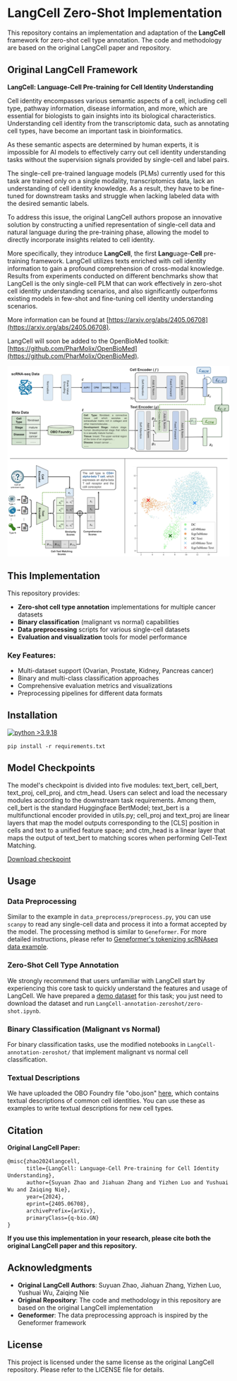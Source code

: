 # LangCell Zero-Shot Implementation

This repository contains an implementation and adaptation of the **LangCell** framework for zero-shot cell type annotation. The code and methodology are based on the original LangCell paper and repository.

## Original LangCell Framework

**LangCell: Language-Cell Pre-training for Cell Identity Understanding**

Cell identity encompasses various semantic aspects of a cell, including cell type, pathway information, disease information, and more, which are essential for biologists to gain insights into its biological characteristics. Understanding cell identity from the transcriptomic data, such as annotating cell types, have become an important task in bioinformatics. 

As these semantic aspects are determined by human experts, it is impossible for AI models to effectively carry out cell identity understanding tasks without the supervision signals provided by single-cell and label pairs. 

The single-cell pre-trained language models (PLMs) currently used for this task are trained only on a single modality, transcriptomics data, lack an understanding of cell identity knowledge. As a result, they have to be fine-tuned for downstream tasks and struggle when lacking labeled data with the desired semantic labels.

To address this issue, the original LangCell authors propose an innovative solution by constructing a unified representation of single-cell data and natural language during the pre-training phase, allowing the model to directly incorporate insights related to cell identity.

More specifically, they introduce **LangCell**, the first **Lang**uage-**Cell** pre-training framework. 
LangCell utilizes texts enriched with cell identity information to gain a profound comprehension of cross-modal knowledge.
Results from experiments conducted on different benchmarks show that LangCell is the only single-cell PLM that can work effectively in zero-shot cell identity understanding scenarios, and also significantly outperforms existing models in few-shot and fine-tuning cell identity understanding scenarios.

More information can be found at [https://arxiv.org/abs/2405.06708](https://arxiv.org/abs/2405.06708).

LangCell will soon be added to the OpenBioMed toolkit: [https://github.com/PharMolix/OpenBioMed](https://github.com/PharMolix/OpenBioMed).

![LangCell](assets/image.png)

## This Implementation

This repository provides:
- **Zero-shot cell type annotation** implementations for multiple cancer datasets
- **Binary classification** (malignant vs normal) capabilities
- **Data preprocessing** scripts for various single-cell datasets
- **Evaluation and visualization** tools for model performance

### Key Features:
- Multi-dataset support (Ovarian, Prostate, Kidney, Pancreas cancer)
- Binary and multi-class classification approaches
- Comprehensive evaluation metrics and visualizations
- Preprocessing pipelines for different data formats

## Installation

[![python >3.9.18](https://img.shields.io/badge/python-3.9.18-brightgreen)](https://www.python.org/) 
```
pip install -r requirements.txt
```

## Model Checkpoints

The model's checkpoint is divided into five modules: text_bert, cell_bert, text_proj, cell_proj, and ctm_head. Users can select and load the necessary modules according to the downstream task requirements. Among them, cell_bert is the standard Huggingface BertModel; text_bert is a multifunctional encoder provided in utils.py; cell_proj and text_proj are linear layers that map the model outputs corresponding to the [CLS] position in cells and text to a unified feature space; and ctm_head is a linear layer that maps the output of text_bert to matching scores when performing Cell-Text Matching.

[Download checkpoint](https://drive.google.com/drive/folders/1cuhVG9v0YoAnjW-t_WMpQQguajumCBTp)

## Usage

### Data Preprocessing
Similar to the example in `data_preprocess/preprocess.py`, you can use `scanpy` to read any single-cell data and process it into a format accepted by the model. The processing method is similar to `Geneformer`. For more detailed instructions, please refer to [Geneformer's tokenizing scRNAseq data example](https://huggingface.co/ctheodoris/Geneformer/blob/main/examples/tokenizing_scRNAseq_data.ipynb).

### Zero-Shot Cell Type Annotation
We strongly recommend that users unfamiliar with LangCell start by experiencing this core task to quickly understand the features and usage of LangCell. We have prepared a [demo dataset](https://drive.google.com/drive/folders/1cuhVG9v0YoAnjW-t_WMpQQguajumCBTp?usp=sharing) for this task; you just need to download the dataset and run `LangCell-annotation-zeroshot/zero-shot.ipynb`.

### Binary Classification (Malignant vs Normal)
For binary classification tasks, use the modified notebooks in `LangCell-annotation-zeroshot/` that implement malignant vs normal cell classification.

### Textual Descriptions
We have uploaded the OBO Foundry file "obo.json" [here](https://drive.google.com/drive/folders/1cuhVG9v0YoAnjW-t_WMpQQguajumCBTp), which contains textual descriptions of common cell identities. You can use these as examples to write textual descriptions for new cell types.

## Citation

**Original LangCell Paper:**
```
@misc{zhao2024langcell,
      title={LangCell: Language-Cell Pre-training for Cell Identity Understanding}, 
      author={Suyuan Zhao and Jiahuan Zhang and Yizhen Luo and Yushuai Wu and Zaiqing Nie},
      year={2024},
      eprint={2405.06708},
      archivePrefix={arXiv},
      primaryClass={q-bio.GN}
}
```

**If you use this implementation in your research, please cite both the original LangCell paper and this repository.**

## Acknowledgments

- **Original LangCell Authors**: Suyuan Zhao, Jiahuan Zhang, Yizhen Luo, Yushuai Wu, Zaiqing Nie
- **Original Repository**: The code and methodology in this repository are based on the original LangCell implementation
- **Geneformer**: The data preprocessing approach is inspired by the Geneformer framework

## License

This project is licensed under the same license as the original LangCell repository. Please refer to the LICENSE file for details.

